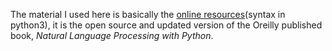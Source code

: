 The material I used here is basically the [online resources](http://www.nltk.org/book/)(syntax in python3), it is the open source and updated version of the Oreilly published book, *Natural Language Processing with Python*.